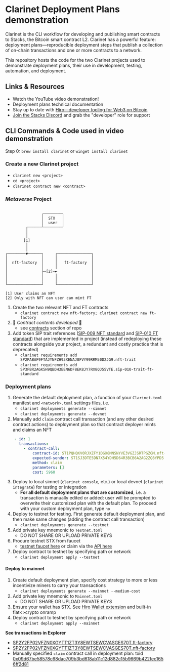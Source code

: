 # Clarinet Deployment Plans demonstration

Clarinet is the CLI workflow for developing and publishing smart contracts to Stacks, the Bitcoin smart contract L2. Clarinet has a powerful feature: deployment plans—reproducible deployment steps that publish a collection of on-chain transactions and one or more contracts to a network. 

This repository hosts the code for the two Clarinet projects used to demonstrate deployment plans, their use in development, testing, automation, and deployment. 

## Links & Resources

- Watch the YouTube video demonstration!
- Deployment plans technical documentation
- Stay up to date with [Hiro—developer tooling for Web3 on Bitcoin](https://www.hiro.so/updates)
- [Join the Stacks Discord](https://discord.gg/5DJaBrf) and grab the "developer" role for support

## CLI Commands & Code used in video demonstration

Step 0: `brew install clarinet` or `winget install clarinet`

### Create a new Clarinet project
- `clarinet new <project>`
- `cd <project>`
- `clarinet contract new <contract>`

### *Metaverse* Project

```

                ┌────────┐
                │  STX   │
                │  user  │
         ┌──────┴────────┘
         │
         │
        [1]
         │
         │
┌────────▼──────┐     ┌───────────────┐
│               │     │               │
│  nft-factory  │     │   ft-factory  │
│               │     │               │
│               ├─[2]─►               │
│               │     │               │
│               │     │               │
└───────────────┘     └───────────────┘

[1] User claims an NFT
[2] Only with NFT can user can mint FT
```

1. Create the two relevant NFT and FT contracts
    - `clarinet contract new nft-factory; clarinet contract new ft-factory`
2. 🎵 *Contract contents developed*  🎵 
    - see [contracts](/contracts) section of repo
3. Add token SIP trait references ([SIP-009 NFT standard](https://github.com/stacksgov/sips/blob/main/sips/sip-009/sip-009-nft-standard.md) and [SIP-010 FT standard](https://github.com/stacksgov/sips/blob/main/sips/sip-010/sip-010-fungible-token-standard.md)) that are implemented in project (instead of redeploying these contracts alongside your project, a redundant and costly practice that is deprecated)
    - `clarinet requirements add SP2PABAF9FTAJYNFZH93XENAJ8FVY99RRM50D2JG9.nft-trait`
    - `clarinet requirements add SP3FBR2AGK5H9QBDH3EEN6DF8EK8JY7RX8QJ5SVTE.sip-010-trait-ft-standard`

### Deployment plans
1. Generate the default deployment plan, a function of your `Clarinet.toml` manifest and `<network>.toml` settings files, i.e.
    - `clarinet deployments generate --simnet`
    - `clarinet deployments generate --devnet`
2. Manually add `claim` contract call transaction (and any other desired contract actions) to deployment plan so that contract deployer mints and claims an NFT 
```yaml
    - id: 1
      transactions:
        - contract-call:
            contract-id: ST1PQHQKV0RJXZFY1DGX8MNSNYVE3VGZJSRTPGZGM.nft-factory
            expected-sender: ST1SJ3DTE5DN7X54YDH5D64R3BCB6A2AG2ZQ8YPD5
            method: claim
            parameters: [] 
            cost: 5960
```
3. Deploy to local simnet (`clarinet console`, etc.) or local devnet (`clarinet integrate`) for testing or integration
    - **For all default deployment plans that are customized**, i.e. a transaction is manually edited or added: user will be prompted to overwrite their customized plan with the default plan. To proceed with your custom deployment plan, type `no`
4. Deploy to testnet for testing. First generate default deployment plan, and then make same changes (adding the contract call transaction)
    - `clarinet deployments generate --testnet`
5. Add private key mnemonic to `Testnet.toml`
    - DO NOT SHARE OR UPLOAD PRIVATE KEYS
6. Procure testnet STX from faucet
    - [testnet faucet here](https://explorer.stacks.co/sandbox/faucet?chain=testnet) or claim via the [API here](https://docs.hiro.so/api#tag/Faucets/operation/run_faucet_stx)
7. Deploy contract to testnet by specifying path or network
    - `clarinet deployment apply --testnet`

#### Deploy to mainnet
1. Create default deployment plan, specify cost strategy to more or less incentivize miners to carry your transactions
    - `clarinet deployments generate --mainnet --medium-cost`
2. Add private key mnemonic to `Mainnet.toml`
    - DO NOT SHARE OR UPLOAD PRIVATE KEYS
3. Ensure your wallet has STX. See [Hiro Wallet extension](https://wallet.hiro.so/) and built-in fiat<>crypto onramp
4. Deploy contract to testnet by specifying path or network
    - `clarinet deployment apply --mainnet`

**See transactions in Explorer**
- [SP2Y2FP02VFZN0XGYTT1ZT3Y8EWTSEWCVASGES70T.ft-factory](https://explorer.stacks.co/txid/0x5c9cec6d28627bd73db277297d1a239f758fca087c9e3259b721686abd4801b3?chain=mainnet)
- [SP2Y2FP02VFZN0XGYTT1ZT3Y8EWTSEWCVASGES70T.nft-factory](https://explorer.stacks.co/txid/0x2a84525f24fb6c2e8764f487b12d20c5c45a7eb44650ccbbc6c1b25cd674c59a?chain=mainnet)
- Manually specified `claim` contract call in deployment plan: txid [0x09d67be58578c68dac709b3bd618ab11c12d882c15b9669b422fec1656ff2d81](https://explorer.stacks.co/txid/0x09d67be58578c68dac709b3bd618ab11c12d882c15b9669b422fec1656ff2d81?chain=mainnet)
